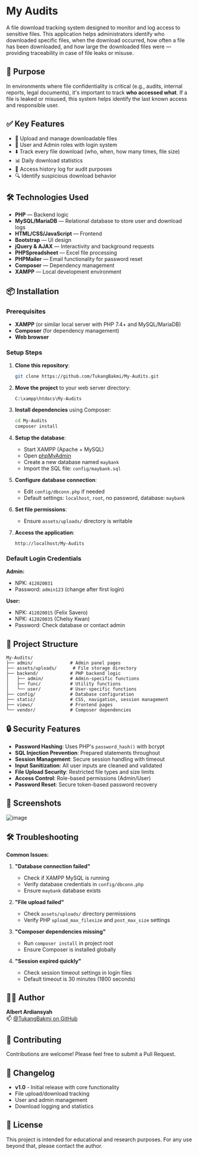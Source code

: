 # My Audits

A file download tracking system designed to monitor and log access to sensitive files. This application helps administrators identify who downloaded specific files, when the download occurred, how often a file has been downloaded, and how large the downloaded files were — providing traceability in case of file leaks or misuse.

## 🔐 Purpose

In environments where file confidentiality is critical (e.g., audits, internal reports, legal documents), it's important to track **who accessed what**. If a file is leaked or misused, this system helps identify the last known access and responsible user.

## ✅ Key Features

- 📁 Upload and manage downloadable files
- 👥 User and Admin roles with login system
- ⬇️ Track every file download (who, when, how many times, file size)
- 📊 Daily download statistics
- 🧾 Access history log for audit purposes
- 🔍 Identify suspicious download behavior

## 🛠 Technologies Used

- **PHP** — Backend logic
- **MySQL/MariaDB** — Relational database to store user and download logs
- **HTML/CSS/JavaScript** — Frontend
- **Bootstrap** — UI design
- **jQuery & AJAX** — Interactivity and background requests
- **PHPSpreadsheet** — Excel file processing
- **PHPMailer** — Email functionality for password reset
- **Composer** — Dependency management
- **XAMPP** — Local development environment

## 📦 Installation

### Prerequisites
- **XAMPP** (or similar local server with PHP 7.4+ and MySQL/MariaDB)
- **Composer** (for dependency management)
- **Web browser**

### Setup Steps

1. **Clone this repository**:
   ```bash
   git clone https://github.com/TukangBakmi/My-Audits.git
   ```

2. **Move the project** to your web server directory:
   ```
   C:\xampp\htdocs\My-Audits
   ```

3. **Install dependencies** using Composer:
   ```bash
   cd My-Audits
   composer install
   ```

4. **Setup the database**:
   - Start XAMPP (Apache + MySQL)
   - Open [phpMyAdmin](http://localhost/phpmyadmin)
   - Create a new database named `maybank`
   - Import the SQL file: `config/maybank.sql`

5. **Configure database connection**:
   - Edit `config/dbconn.php` if needed
   - Default settings: `localhost`, `root`, no password, database: `maybank`

6. **Set file permissions**:
   - Ensure `assets/uploads/` directory is writable

7. **Access the application**:
   ```
   http://localhost/My-Audits
   ```

### Default Login Credentials

**Admin:**
- NPK: `412020031`
- Password: `admin123` (change after first login)

**User:**
- NPK: `412020015` (Felix Savero)
- NPK: `412020035` (Chelsy Kwan)
- Password: Check database or contact admin

## 📁 Project Structure

```
My-Audits/
├── admin/              # Admin panel pages
├── assets/uploads/      # File storage directory
├── backend/            # PHP backend logic
│   ├── admin/          # Admin-specific functions
│   ├── func/           # Utility functions
│   └── user/           # User-specific functions
├── config/             # Database configuration
├── static/             # CSS, navigation, session management
├── views/              # Frontend pages
└── vendor/             # Composer dependencies
```

## 🔒 Security Features

- **Password Hashing**: Uses PHP's `password_hash()` with bcrypt
- **SQL Injection Prevention**: Prepared statements throughout
- **Session Management**: Secure session handling with timeout
- **Input Sanitization**: All user inputs are cleaned and validated
- **File Upload Security**: Restricted file types and size limits
- **Access Control**: Role-based permissions (Admin/User)
- **Password Reset**: Secure token-based password recovery

## 📸 Screenshots
![image](https://github.com/user-attachments/assets/1c5aa1b0-6607-4c94-9ad4-ebb433b86731)

## 🛠️ Troubleshooting

**Common Issues:**

1. **"Database connection failed"**
   - Check if XAMPP MySQL is running
   - Verify database credentials in `config/dbconn.php`
   - Ensure `maybank` database exists

2. **"File upload failed"**
   - Check `assets/uploads/` directory permissions
   - Verify PHP `upload_max_filesize` and `post_max_size` settings

3. **"Composer dependencies missing"**
   - Run `composer install` in project root
   - Ensure Composer is installed globally

4. **"Session expired quickly"**
   - Check session timeout settings in login files
   - Default timeout is 30 minutes (1800 seconds)

## 🙋‍♂️ Author

**Albert Ardiansyah**  
📫 [@TukangBakmi on GitHub](https://github.com/TukangBakmi)

## 🤝 Contributing

Contributions are welcome! Please feel free to submit a Pull Request.

## 📌 Changelog

- **v1.0** - Initial release with core functionality
- File upload/download tracking
- User and admin management
- Download logging and statistics

## 📃 License

This project is intended for educational and research purposes. For any use beyond that, please contact the author.
